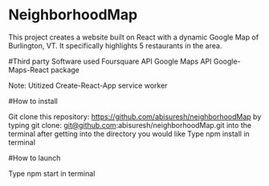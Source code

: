 # NeighborhoodMap
This project creates a website built on React with a dynamic Google Map of Burlington, VT.
It specifically highlights 5 restaurants in the area. 

#Third party Software used
Foursquare API 
Google Maps API 
Google-Maps-React package 

Note: Utitized Create-React-App service worker 

#How to install 

Git clone this repository: https://github.com/abisuresh/neighborhoodMap
    by typing git clone: git@github.com:abisuresh/neighborhoodMap.git into the terminal after getting into the
    directory you would like 
Type npm install in terminal  

#How to launch 

Type npm start in terminal 
